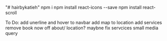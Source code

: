 "# hairbykatieh"
npm i
npm install react-icons --save
npm install react-scroll

To Do:
add unerline and hover to navbar
add map to location
add services
remove book now off about/ location?
maybne fix servcices small media query
